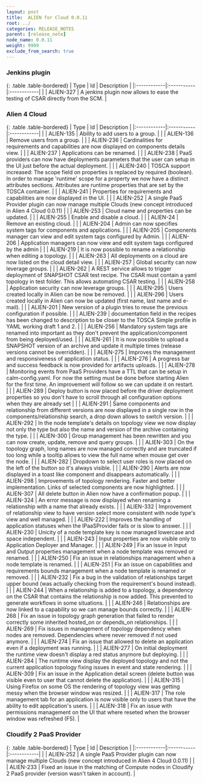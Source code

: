 ```yaml
---
layout: post
title:  ALIEN for Cloud 0.0.11
root: ../
categories: RELEASE_NOTES
parent: [release_note]
node_name: 0.0.11
weight: 9999
exclude_from_search: true
---
```






### Jenkins plugin

{: .table .table-bordered}
| Type        | Id         | Description |
|:------------|:-----------|:------------|
| <i class="fa fa-plus text-success"></i> | ALIEN-327 | A jenkins plugin now allows to ease the testing of CSAR directly from the SCM. |

### Alien 4 Cloud

{: .table .table-bordered}
| Type        | Id         | Description |
|:------------|:-----------|:------------|
| <i class="fa fa-plus text-success"></i> | ALIEN-135 | Ability to add users to a group. |
| <i class="fa fa-plus text-success"></i> | ALIEN-136 | Remove users from a group. |
| <i class="fa fa-plus text-success"></i> | ALIEN-236 | Cardinalities for requirements and capabilities are now displayed on components details view. |
| <i class="fa fa-plus text-success"></i> | ALIEN-237 | Applications can be renamed. |
| <i class="fa fa-plus text-success"></i> | ALIEN-238 | PaaS providers can now have deployments parameters that the user can setup in the UI just before the actual deployment. |
| <i class="fa fa-plus text-success"></i> | ALIEN-240 | TOSCA support increased: The scope field on properties is replaced by required (boolean). In order to manage 'runtime' scope for a property we now have a distinct attributes sections. Attributes are runtime properties that are set by the TOSCA container. |
| <i class="fa fa-plus text-success"></i> | ALIEN-241 | Properties for requirements and capabilities are now displayed in the UI. |
| <i class="fa fa-plus text-success"></i> | ALIEN-252 | A single PaaS Provider plugin can now manage multiple Clouds (new concept introduced in Alien 4 Cloud 0.0.11) |
| <i class="fa fa-plus text-success"></i> | ALIEN-253 | Cloud name and properties can be updated. |
| <i class="fa fa-plus text-success"></i> | ALIEN-255 | Enable and disable a cloud. |
| <i class="fa fa-plus text-success"></i> | ALIEN-24 | Remove an existing cloud. |
| <i class="fa fa-plus text-success"></i> | ALIEN-204 | Admin can now specifies system tags for components and applications. |
| <i class="fa fa-plus text-success"></i> | ALIEN-205 | Components manager can view and edit system tags configured by Admin. |
| <i class="fa fa-plus text-success"></i> | ALIEN-206 | Application managers can now view and edit system tags configured by the admin |
| <i class="fa fa-plus text-success"></i> | ALIEN-219 | It is now possible to rename a relationship when editing a topology. |
| <i class="fa fa-plus text-success"></i> | ALIEN-263 | All deployments on a cloud are now listed on the cloud detail view. |
| <i class="fa fa-plus text-success"></i> | ALIEN-257 | Global security can now leverage groups. |
| <i class="fa fa-plus text-success"></i> | ALIEN-262 | A REST service allows to trigger deployment of SNAPSHOT CSAR test recipe. The CSAR  must contain a yaml topology in test folder. This allows automating CSAR testing. |
| <i class="fa fa-plus text-success"></i> | ALIEN-258 | Application security can now leverage groups. |
| <i class="fa fa-plus text-success"></i> | ALIEN-295 | Users created locally in Alien can be now be removed. |
| <i class="fa fa-plus text-success"></i> | ALIEN-296 | Users created locally in Alien can now be updated (first name, last name and e-mail). |
| <i class="fa fa-level-up text-primary"></i> | ALIEN-201 | New version of a plugin tries to reuse the previous configuration if possible. |
| <i class="fa fa-level-up text-primary"></i> | ALIEN-239 | documentation field in the recipes has been changed to description to be closer to the TOSCA Simple profile in YAML working draft 1 and 2. |
| <i class="fa fa-level-up text-primary"></i> | ALIEN-256 | Mandatory system tags are renamed into important as they don't prevent the application/component from being deployed/used. |
| <i class="fa fa-level-up text-primary"></i> | ALIEN-261 | It is now possible to upload a SNAPSHOT version of an archive and update it multiple times (release versions cannot be overridden). |
| <i class="fa fa-level-up text-primary"></i> | ALIEN-275 | Improves the management and responsiveness of application status. |
| <i class="fa fa-level-up text-primary"></i> | ALIEN-276 | A progress bar and success feedback is now provided for artifacts uploads. |
| <i class="fa fa-level-up text-primary"></i> | ALIEN-278 | Monitoring events from PaaS Providers have a TTL that can be setup in calm-config.yaml. For now the setting must be done before starting Alien for the first time. An improvement will follow so we can update it on restart. |
| <i class="fa fa-level-up text-primary"></i> | ALIEN-289 | Deploy button is now placed before the driver deployment properties so you don't have to scroll through all configuration options when they are already set |
| <i class="fa fa-level-up text-primary"></i> | ALIEN-291 | Same components and relationship from different versions are now displayed in a single row in the components/relationship search, a drop down allows to switch version. |
| <i class="fa fa-level-up text-primary"></i> | ALIEN-292 | In the node template's details on topology view we now display not only the type but also the name and version of the archive containing the type. |
| <i class="fa fa-level-up text-primary"></i> | ALIEN-300 | Group management has been rewritten and you can now create, update, remove and query groups. |
| <i class="fa fa-level-up text-primary"></i> | ALIEN-303 | On the topology graph, long names are now managed correctly and are truncated if too long while a tooltip allows to view the full name when mouse get over the node. |
| <i class="fa fa-level-up text-primary"></i> | ALIEN-282 | Dropdown to select user roles is now placed on the left of the button so it's always visible. |
| <i class="fa fa-level-up text-primary"></i> | ALIEN-290 | Alerts are now displayed in a toast like component and disappears automatically. |
| <i class="fa fa-level-up text-primary"></i> | ALIEN-298 | Improvements of topology rendering. Faster and better implementation. Links of selected components are now highlighted. |
| <i class="fa fa-level-up text-primary"></i> | ALIEN-307 | All delete button in Alien now have a confirmation popup. |
| <i class="fa fa-level-up text-primary"></i> | ALIEN-324 | An error message is now displayed when renaming a relationship with a name that already exists. |
| <i class="fa fa-level-up text-primary"></i> | ALIEN-332 | Improvement of relationship view to have version select more consistent with node type's view and well managed. |
| <i class="fa fa-bug text-danger"></i> | ALIEN-222 | Improves the handling of application statuses when the IPaaSProvider fails or is slow to answer. |
| <i class="fa fa-bug text-danger"></i> | ALIEN-230 | Unicity of a node template key is now managed lowercase and space independent. |
| <i class="fa fa-bug text-danger"></i> | ALIEN-243 | Input properties are now visible only to Application Deployer and Manager. |
| <i class="fa fa-bug text-danger"></i> | ALIEN-249 | Fix an issue in Input and Output properties management when a node template was removed or renamed. |
| <i class="fa fa-bug text-danger"></i> | ALIEN-250 | Fix an issue in relationships management when a node template is renamed. |
| <i class="fa fa-bug text-danger"></i> | ALIEN-251 | Fix an issue on capabilities and requirements bounds management when a node template is renamed or removed. |
| <i class="fa fa-bug text-danger"></i> | ALIEN-232 | Fix a bug in the validation of relationships target upper bound (was actually checking from the requirement's bound instead). |
| <i class="fa fa-bug text-danger"></i> | ALIEN-244 | When a relationship is added to a topology, a dependency on the CSAR that contains the relationship is now added. This prevented to generate workflows in some situations. |
| <i class="fa fa-bug text-danger"></i> | ALIEN-246 | Relationships are now linked to a capability so we can manage bounds correctly. |
| <i class="fa fa-bug text-danger"></i> | ALIEN-268 | Fix an issue in topology graph generation that failed to render correctly some inherited hosted_on or depends_on relationships. |
| <i class="fa fa-bug text-danger"></i> | ALIEN-269 | Fix issues in management of topology dependency when nodes are removed. Dependencies where never removed if not used anymore. |
| <i class="fa fa-bug text-danger"></i> | ALIEN-274 | Fix an issue that allowed to delete an application even if a deployment was running. |
| <i class="fa fa-bug text-danger"></i> | ALIEN-277 | On initial deployment the runtime view doesn't display a red status anymore but deploying. |
| <i class="fa fa-bug text-danger"></i> | ALIEN-284 | The runtime view display the deployed topology and not the current application topology fixing issues in event and state rendering. |
| <i class="fa fa-bug text-danger"></i> | ALIEN-309 | Fix an issue in the Application detail screen (delete button was visible even to user that cannot delete the application). |
| <i class="fa fa-bug text-danger"></i> | ALIEN-315 | Using Firefox on some OS the rendering of topology view was getting messy when the browser window was resized. |
| <i class="fa fa-bug text-danger"></i> | ALIEN-317 | The role management tab for an application is now visible only to users that have the ability to edit application's users. |
| <i class="fa fa-bug text-danger"></i> | ALIEN-318 | Fix an issue with permissions management on the UI that where reseted when the browser window was refreshed (F5). |

### Cloudify 2 PaaS Provider

{: .table .table-bordered}
| Type        | Id         | Description |
|:------------|:-----------|:------------|
| <i class="fa fa-plus text-success"></i> | ALIEN-252 | A single PaaS Provider plugin can now manage multiple Clouds (new concept introduced in Alien 4 Cloud 0.0.11) |
| <i class="fa fa-bug text-danger"></i> | ALIEN-233 | Fixed an issue in the matching of Compute nodes in Cloudify 2 PaaS provider (version wasn't taken in account). |
